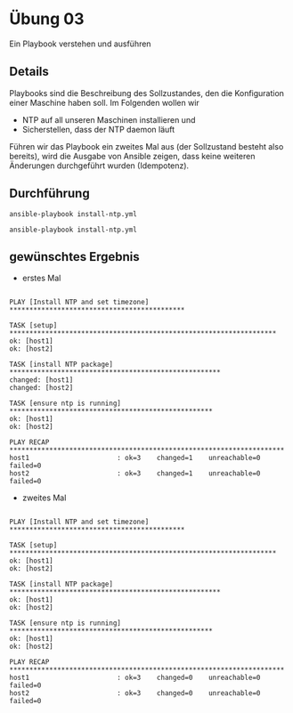 # Übung 03

Ein Playbook verstehen und ausführen

## Details

Playbooks sind die Beschreibung des Sollzustandes, den die Konfiguration einer Maschine haben soll. Im Folgenden wollen wir

* NTP auf all unseren Maschinen installieren und
* Sicherstellen, dass der NTP daemon läuft

Führen wir das Playbook ein zweites Mal aus (der Sollzustand besteht also bereits), wird die Ausgabe von Ansible zeigen, dass keine weiteren Änderungen durchgeführt wurden (Idempotenz).

## Durchführung

```
ansible-playbook install-ntp.yml

ansible-playbook install-ntp.yml
```

## gewünschtes Ergebnis

* erstes Mal
```

PLAY [Install NTP and set timezone] ********************************************

TASK [setup] *******************************************************************
ok: [host1]
ok: [host2]

TASK [install NTP package] *****************************************************
changed: [host1]
changed: [host2]

TASK [ensure ntp is running] ***************************************************
ok: [host1]
ok: [host2]

PLAY RECAP *********************************************************************
host1                      : ok=3    changed=1    unreachable=0    failed=0   
host2                      : ok=3    changed=1    unreachable=0    failed=0   

```


* zweites Mal
```

PLAY [Install NTP and set timezone] ********************************************

TASK [setup] *******************************************************************
ok: [host1]
ok: [host2]

TASK [install NTP package] *****************************************************
ok: [host1]
ok: [host2]

TASK [ensure ntp is running] ***************************************************
ok: [host1]
ok: [host2]

PLAY RECAP *********************************************************************
host1                      : ok=3    changed=0    unreachable=0    failed=0   
host2                      : ok=3    changed=0    unreachable=0    failed=0   

```
